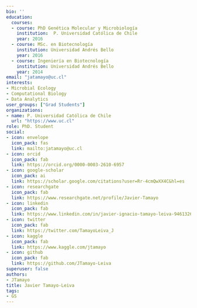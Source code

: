 ```yaml
---
bio: ''
education:
  courses:
  - course: PhD Genética Molecular y Microbiología 
    institution:  P. Universidad Católica de Chile
    year: 2016
  - course: MSc. en Biotecnología
    institution: Universidad Andrés Bello
    year: 2016
  - course: Ingeniería en Biotecnología
    institution: Universidad Andrés Bello
    year: 2014
email: "jatamayo@uc.cl"
interests:
- Microbial Ecology
- Computational Biology
- Data Analytics
user_groups: ["Grad Students"]
organizations:
- name: P. Universidad Católica de Chile
  url: "https://www.uc.cl"
role: PhD. Student
social:
- icon: envelope
  icon_pack: fas
  link: mailto:jatamayo@uc.cl
- icon: orcid
  icon_pack: fab
  link: https://orcid.org/0000-0003-2610-6957
- icon: google-scholar
  icon_pack: ai
  link: https://scholar.google.com/citations?user=Rr-4cmQwXX4C&hl=es
- icon: researchgate
  icon_pack: fab
  link: https://www.researchgate.net/profile/Javier-Tamayo
- icon: linkedin
  icon_pack: fab
  link: https://www.linkedin.com/in/javier-ignacio-tamayo-leiva-94613267
- icon: twitter
  icon_pack: fab
  link: https://twitter.com/TamayoLeiva_J
- icon: kaggle
  icon_pack: fab
  link: https://www.kaggle.com/jtamayo
- icon: github
  icon_pack: fab
  link: https://github.com/JTamayo-Leiva
superuser: false
authors:
- JTamayo
title: Javier Tamayo-Leiva
tags:
- GS
---
```


